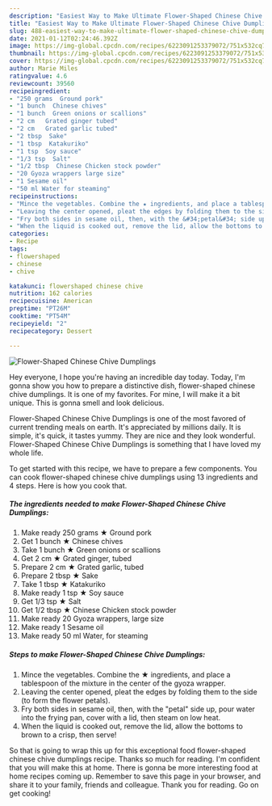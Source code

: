 ```yaml
---
description: "Easiest Way to Make Ultimate Flower-Shaped Chinese Chive Dumplings"
title: "Easiest Way to Make Ultimate Flower-Shaped Chinese Chive Dumplings"
slug: 488-easiest-way-to-make-ultimate-flower-shaped-chinese-chive-dumplings
date: 2021-01-12T02:24:46.392Z
image: https://img-global.cpcdn.com/recipes/6223091253379072/751x532cq70/flower-shaped-chinese-chive-dumplings-recipe-main-photo.jpg
thumbnail: https://img-global.cpcdn.com/recipes/6223091253379072/751x532cq70/flower-shaped-chinese-chive-dumplings-recipe-main-photo.jpg
cover: https://img-global.cpcdn.com/recipes/6223091253379072/751x532cq70/flower-shaped-chinese-chive-dumplings-recipe-main-photo.jpg
author: Marie Miles
ratingvalue: 4.6
reviewcount: 39560
recipeingredient:
- "250 grams  Ground pork"
- "1 bunch  Chinese chives"
- "1 bunch  Green onions or scallions"
- "2 cm   Grated ginger tubed"
- "2 cm   Grated garlic tubed"
- "2 tbsp  Sake"
- "1 tbsp  Katakuriko"
- "1 tsp  Soy sauce"
- "1/3 tsp  Salt"
- "1/2 tbsp  Chinese Chicken stock powder"
- "20 Gyoza wrappers large size"
- "1 Sesame oil"
- "50 ml Water for steaming"
recipeinstructions:
- "Mince the vegetables. Combine the ★ ingredients, and place a tablespoon of the mixture in the center of the gyoza wrapper."
- "Leaving the center opened, pleat the edges by folding them to the side (to form the flower petals)."
- "Fry both sides in sesame oil, then, with the &#34;petal&#34; side up, pour water into the frying pan, cover with a lid, then steam on low heat."
- "When the liquid is cooked out, remove the lid, allow the bottoms to brown to a crisp, then serve!"
categories:
- Recipe
tags:
- flowershaped
- chinese
- chive

katakunci: flowershaped chinese chive 
nutrition: 162 calories
recipecuisine: American
preptime: "PT26M"
cooktime: "PT54M"
recipeyield: "2"
recipecategory: Dessert

---
```



![Flower-Shaped Chinese Chive Dumplings](https://img-global.cpcdn.com/recipes/6223091253379072/751x532cq70/flower-shaped-chinese-chive-dumplings-recipe-main-photo.jpg)

Hey everyone, I hope you're having an incredible day today. Today, I'm gonna show you how to prepare a distinctive dish, flower-shaped chinese chive dumplings. It is one of my favorites. For mine, I will make it a bit unique. This is gonna smell and look delicious.



Flower-Shaped Chinese Chive Dumplings is one of the most favored of current trending meals on earth. It's appreciated by millions daily. It is simple, it's quick, it tastes yummy. They are nice and they look wonderful. Flower-Shaped Chinese Chive Dumplings is something that I have loved my whole life.


To get started with this recipe, we have to prepare a few components. You can cook flower-shaped chinese chive dumplings using 13 ingredients and 4 steps. Here is how you cook that.

<!--inarticleads1-->

##### The ingredients needed to make Flower-Shaped Chinese Chive Dumplings:

1. Make ready 250 grams ★ Ground pork
1. Get 1 bunch ★ Chinese chives
1. Take 1 bunch ★ Green onions or scallions
1. Get 2 cm  ★ Grated ginger, tubed
1. Prepare 2 cm  ★ Grated garlic, tubed
1. Prepare 2 tbsp ★ Sake
1. Take 1 tbsp ★ Katakuriko
1. Make ready 1 tsp ★ Soy sauce
1. Get 1/3 tsp ★ Salt
1. Get 1/2 tbsp ★ Chinese Chicken stock powder
1. Make ready 20 Gyoza wrappers, large size
1. Make ready 1 Sesame oil
1. Make ready 50 ml Water, for steaming




<!--inarticleads2-->

##### Steps to make Flower-Shaped Chinese Chive Dumplings:

1. Mince the vegetables. Combine the ★ ingredients, and place a tablespoon of the mixture in the center of the gyoza wrapper.
1. Leaving the center opened, pleat the edges by folding them to the side (to form the flower petals).
1. Fry both sides in sesame oil, then, with the &#34;petal&#34; side up, pour water into the frying pan, cover with a lid, then steam on low heat.
1. When the liquid is cooked out, remove the lid, allow the bottoms to brown to a crisp, then serve!




So that is going to wrap this up for this exceptional food flower-shaped chinese chive dumplings recipe. Thanks so much for reading. I'm confident that you will make this at home. There is gonna be more interesting food at home recipes coming up. Remember to save this page in your browser, and share it to your family, friends and colleague. Thank you for reading. Go on get cooking!
